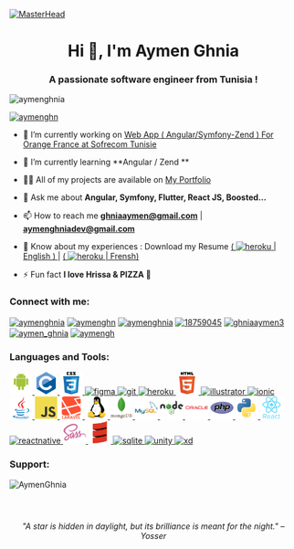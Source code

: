 [![MasterHead](https://github.com/aymenghnia/aymenghnia/assets/51254451/45d17b31-e06f-47ad-a61f-42fb827c8774)](https://aymenghnia.vercel.app)
 
<h1 align="center">Hi 👋, I'm Aymen Ghnia</h1>
<h3 align="center">A passionate  software engineer from Tunisia !</h3>
<!-- <img align="right" alt="Coding" width="300" src="https://i.ibb.co/Kz6yx4n/profile-pic-3-modified.png"> -->


<p align="left"> <img src="https://komarev.com/ghpvc/?username=aymenghnia&label=Profile%20views&color=0e75b6&style=flat" alt="aymenghnia" /> </p>

<p align="left"> <a href="https://twitter.com/aymenghn" target="blank"><img src="https://img.shields.io/twitter/follow/aymenghn?logo=twitter&style=for-the-badge" alt="aymenghn" /></a> </p>

- 🔭 I’m currently working on [Web App ( Angular/Symfony-Zend ) For Orange France at Sofrecom Tunisie](#)

- 🌱 I’m currently learning **Angular / Zend **

- 👨‍💻 All of my projects are available on  [My Portfolio](https://aymenghnia.vercel.app)

- 💬 Ask me about **Angular, Symfony, Flutter, React JS, Boosted...**

- 📫 How to reach me **ghniaaymen@gmail.com**  |  **aymenghniadev@gmail.com**

- 📄 Know about my experiences : Download my Resume [ (  <img src="https://hatscripts.github.io/circle-flags/flags/us.svg" alt="heroku" width="15" height="15"/> | English ) ](https://drive.google.com/file/d/1Coj4iOZZ4sU6sOdzNssEGTKhj731HaCa/view?usp=sharing) |  [ (  <img src="https://hatscripts.github.io/circle-flags/flags/fr.svg" alt="heroku" width="15" height="15"/> | Frensh) ](https://drive.google.com/file/d/1hKRXuT_PVogK6y2E6q3LKo2fmQKneQwC/view?usp=sharing)

- ⚡ Fun fact **I love Hrissa & PIZZA 🍕**

<h3 align="left">Connect with me:</h3>
<p align="left">
<a href="https://dev.to/aymenghnia" target="blank"><img align="center" src="https://raw.githubusercontent.com/rahuldkjain/github-profile-readme-generator/master/src/images/icons/Social/devto.svg" alt="aymenghnia" height="30" width="40" /></a>
<a href="https://twitter.com/aymenghn" target="blank"><img align="center" src="https://raw.githubusercontent.com/rahuldkjain/github-profile-readme-generator/master/src/images/icons/Social/twitter.svg" alt="aymenghn" height="30" width="40" /></a>
<a href="https://linkedin.com/in/aymenghnia" target="blank"><img align="center" src="https://raw.githubusercontent.com/rahuldkjain/github-profile-readme-generator/master/src/images/icons/Social/linked-in-alt.svg" alt="aymenghnia" height="30" width="40" /></a>
<a href="https://stackoverflow.com/users/18759045" target="blank"><img align="center" src="https://raw.githubusercontent.com/rahuldkjain/github-profile-readme-generator/master/src/images/icons/Social/stack-overflow.svg" alt="18759045" height="30" width="40" /></a>
<a href="https://fb.com/ghniaaymen3" target="blank"><img align="center" src="https://raw.githubusercontent.com/rahuldkjain/github-profile-readme-generator/master/src/images/icons/Social/facebook.svg" alt="ghniaaymen3" height="30" width="40" /></a>
<a href="https://instagram.com/aymen_ghnia" target="blank"><img align="center" src="https://raw.githubusercontent.com/rahuldkjain/github-profile-readme-generator/master/src/images/icons/Social/instagram.svg" alt="aymen_ghnia" height="30" width="40" /></a>
<a href="https://dribbble.com/aymengh" target="blank"><img align="center" src="https://raw.githubusercontent.com/rahuldkjain/github-profile-readme-generator/master/src/images/icons/Social/dribbble.svg" alt="aymengh" height="30" width="40" /></a>
</p>

<h3 align="left">Languages and Tools:</h3>
<p align="left"> <a href="https://developer.android.com" target="_blank" rel="noreferrer"> <img src="https://raw.githubusercontent.com/devicons/devicon/master/icons/android/android-original-wordmark.svg" alt="android" width="40" height="40"/> </a> <a href="https://www.cprogramming.com/" target="_blank" rel="noreferrer"> <img src="https://raw.githubusercontent.com/devicons/devicon/master/icons/c/c-original.svg" alt="c" width="40" height="40"/> </a> <a href="https://www.w3schools.com/css/" target="_blank" rel="noreferrer"> <img src="https://raw.githubusercontent.com/devicons/devicon/master/icons/css3/css3-original-wordmark.svg" alt="css3" width="40" height="40"/> </a> <a href="https://www.figma.com/" target="_blank" rel="noreferrer"> <img src="https://www.vectorlogo.zone/logos/figma/figma-icon.svg" alt="figma" width="40" height="40"/> </a> <a href="https://git-scm.com/" target="_blank" rel="noreferrer"> <img src="https://www.vectorlogo.zone/logos/git-scm/git-scm-icon.svg" alt="git" width="40" height="40"/> </a> <a href="https://heroku.com" target="_blank" rel="noreferrer"> <img src="https://www.vectorlogo.zone/logos/heroku/heroku-icon.svg" alt="heroku" width="40" height="40"/> </a> <a href="https://www.w3.org/html/" target="_blank" rel="noreferrer"> <img src="https://raw.githubusercontent.com/devicons/devicon/master/icons/html5/html5-original-wordmark.svg" alt="html5" width="40" height="40"/> </a> <a href="https://www.adobe.com/in/products/illustrator.html" target="_blank" rel="noreferrer"> <img src="https://www.vectorlogo.zone/logos/adobe_illustrator/adobe_illustrator-icon.svg" alt="illustrator" width="40" height="40"/> </a> <a href="https://ionicframework.com" target="_blank" rel="noreferrer"> <img src="https://upload.wikimedia.org/wikipedia/commons/d/d1/Ionic_Logo.svg" alt="ionic" width="40" height="40"/> </a> <a href="https://www.java.com" target="_blank" rel="noreferrer"> <img src="https://raw.githubusercontent.com/devicons/devicon/master/icons/java/java-original.svg" alt="java" width="40" height="40"/> </a> <a href="https://developer.mozilla.org/en-US/docs/Web/JavaScript" target="_blank" rel="noreferrer"> <img src="https://raw.githubusercontent.com/devicons/devicon/master/icons/javascript/javascript-original.svg" alt="javascript" width="40" height="40"/> </a> <a href="https://laravel.com/" target="_blank" rel="noreferrer"> <img src="https://raw.githubusercontent.com/devicons/devicon/master/icons/laravel/laravel-plain-wordmark.svg" alt="laravel" width="40" height="40"/> </a> <a href="https://www.linux.org/" target="_blank" rel="noreferrer"> <img src="https://raw.githubusercontent.com/devicons/devicon/master/icons/linux/linux-original.svg" alt="linux" width="40" height="40"/> </a> <a href="https://www.mongodb.com/" target="_blank" rel="noreferrer"> <img src="https://raw.githubusercontent.com/devicons/devicon/master/icons/mongodb/mongodb-original-wordmark.svg" alt="mongodb" width="40" height="40"/> </a> <a href="https://www.mysql.com/" target="_blank" rel="noreferrer"> <img src="https://raw.githubusercontent.com/devicons/devicon/master/icons/mysql/mysql-original-wordmark.svg" alt="mysql" width="40" height="40"/> </a> <a href="https://nodejs.org" target="_blank" rel="noreferrer"> <img src="https://raw.githubusercontent.com/devicons/devicon/master/icons/nodejs/nodejs-original-wordmark.svg" alt="nodejs" width="40" height="40"/> </a> <a href="https://www.oracle.com/" target="_blank" rel="noreferrer"> <img src="https://raw.githubusercontent.com/devicons/devicon/master/icons/oracle/oracle-original.svg" alt="oracle" width="40" height="40"/> </a> <a href="https://www.php.net" target="_blank" rel="noreferrer"> <img src="https://raw.githubusercontent.com/devicons/devicon/master/icons/php/php-original.svg" alt="php" width="40" height="40"/> </a> <a href="https://www.python.org" target="_blank" rel="noreferrer"> <img src="https://raw.githubusercontent.com/devicons/devicon/master/icons/python/python-original.svg" alt="python" width="40" height="40"/> </a> <a href="https://reactjs.org/" target="_blank" rel="noreferrer"> <img src="https://raw.githubusercontent.com/devicons/devicon/master/icons/react/react-original-wordmark.svg" alt="react" width="40" height="40"/> </a> <a href="https://reactnative.dev/" target="_blank" rel="noreferrer"> <img src="https://reactnative.dev/img/header_logo.svg" alt="reactnative" width="40" height="40"/> </a> <a href="https://sass-lang.com" target="_blank" rel="noreferrer"> <img src="https://raw.githubusercontent.com/devicons/devicon/master/icons/sass/sass-original.svg" alt="sass" width="40" height="40"/> </a> <a href="https://www.scala-lang.org" target="_blank" rel="noreferrer"> <img src="https://raw.githubusercontent.com/devicons/devicon/master/icons/scala/scala-original.svg" alt="scala" width="40" height="40"/> </a> <a href="https://www.sqlite.org/" target="_blank" rel="noreferrer"> <img src="https://www.vectorlogo.zone/logos/sqlite/sqlite-icon.svg" alt="sqlite" width="40" height="40"/> </a> <a href="https://unity.com/" target="_blank" rel="noreferrer"> <img src="https://www.vectorlogo.zone/logos/unity3d/unity3d-icon.svg" alt="unity" width="40" height="40"/> </a> <a href="https://www.adobe.com/products/xd.html" target="_blank" rel="noreferrer"> <img src="https://cdn.worldvectorlogo.com/logos/adobe-xd.svg" alt="xd" width="40" height="40"/> </a> </p>

<h3 align="left">Support:</h3>

<p><a href="https://www.buymeacoffee.com/AymenGhnia"> <img align="left" src="https://cdn.buymeacoffee.com/buttons/v2/default-yellow.png" height="50" width="210" alt="AymenGhnia" /></a></p><br><br>


 <h1 align="center"></h1>

<p align="center">
   <i>"A star is hidden in daylight, but its brilliance is meant for the night." – Yosser
</i>
   
<!-- <p><img align="left" src="https://github-readme-stats.vercel.app/api/top-langs?username=aymenghnia&show_icons=true&locale=en&layout=compact" alt="aymenghnia" /></p> -->

<!-- <p>&nbsp;<img align="center" src="https://github-readme-stats.vercel.app/api?username=aymenghnia&show_icons=true&locale=en" alt="aymenghnia" /></p> -->

<!-- <p><img align="center" src="https://github-readme-streak-stats.herokuapp.com/?user=aymenghnia&" alt="aymenghnia" /></p> -->
